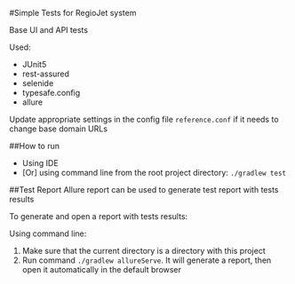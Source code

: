 #Simple Tests for RegioJet system

Base UI and API tests

Used:
- JUnit5
- rest-assured
- selenide
- typesafe.config
- allure

Update appropriate settings in the config file ``reference.conf`` if it needs to change base domain URLs

##How to run
- Using IDE
- [Or] using command line from the root project directory: ```./gradlew test```

##Test Report
Allure report can be used to generate test report with tests results

To generate and open a report with tests results:

Using command line:
   1. Make sure that the current directory is a directory with this project
   2. Run command ```./gradlew allureServe```. It will generate a report, then open it automatically  in the default browser
